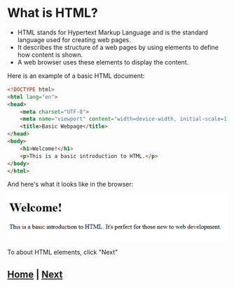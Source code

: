 # What is HTML?
- HTML stands for Hypertext Markup Language and is the standard language used for creating web pages.
- It describes the structure of a web pages by using elements to define how content is shown.
- A web browser uses these elements to display the content.

Here is an example of a basic HTML document: 
```html
<!DOCTYPE html>
<html lang="en">
<head>
    <meta charset="UTF-8">
    <meta name="viewport" content="width=device-width, initial-scale=1.0">
    <title>Basic Webpage</title>
</head>
<body>
    <h1>Welcome!</h1>
    <p>This is a basic introduction to HTML.</p>
</body>
</html>


```
And here's what it looks like in the browser:

![](/Screenshot_1.png)

To about HTML elements, click "Next"

## [Home](README.md) |  [Next](html_elements.md)
